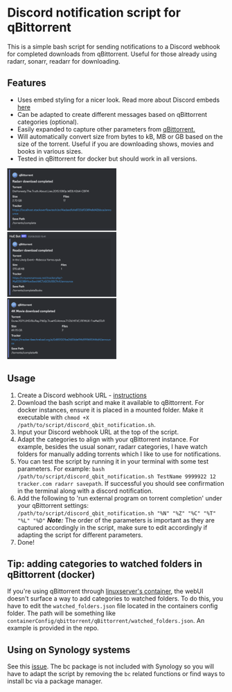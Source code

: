 # Discord notification script for qBittorrent
This is a simple bash script for sending notifications to a Discord webhook for completed downloads from qBittorrent. Useful for those already using radarr, sonarr, readarr for downloading.

## Features
* Uses embed styling for a nicer look. Read more about Discord embeds [here](https://birdie0.github.io/discord-webhooks-guide/structure/embeds.html)
* Can be adapted to create different messages based on qBittorrent categories (optional).
* Easily expanded to capture other parameters from [qBittorrent.](https://github.com/qbittorrent/qBittorrent/wiki/External-programs:-How-to)
* Will automatically convert size from bytes to kB, MB or GB based on the size of the torrent. Useful if you are downloading shows, movies and books in various sizes. 
* Tested in qBittorrent for docker but should work in all versions.

<img src="/assets/radarr.png" width="50%">
<img src="/assets/readarr.png" width="50%">
<img src="/assets/4k.png" width="50%">

## Usage
1. Create a Discord webhook URL - [instructions](https://support.discord.com/hc/en-us/articles/228383668-Intro-to-Webhooks)
2. Download the bash script and make it available to qBittorrent. For docker instances, ensure it is placed in a mounted folder. Make it executable with `chmod +X /path/to/script/discord_qbit_notification.sh`. 
3. Input your Discord webhook URL at the top of the script.
4. Adapt the categories to align with your qBittorrent instance. For example, besides the usual sonarr, radarr categories, I have watch folders for manually adding torrents which I like to use for notifications.
5. You can test the script by running it in your terminal with some test parameters. For example: <code>bash /path/to/script/discord_qbit_notification.sh TestName 9999922 12 tracker.com radarr savepath</code>. If successful you should see confirmation in the terminal along with a discord notification.
6. Add the following to 'run external program on torrent completion' under your qBittorrent settings:
<code>/path/to/script/discord_qbit_notification.sh "%N" "%Z" "%C" "%T" "%L" "%D"</code>
***Note:*** The order of the parameters is important as they are captured accordingly in the script, make sure to edit accordingly if adapting the script for different parameters.
7. Done!

## Tip: adding categories to watched folders in qBittorrent (docker)
If you're using qBittorrent through [linuxserver's container](https://hub.docker.com/r/linuxserver/qbittorrent), the webUI doesn't surface a way to add categories to watched folders. To do this, you have to edit the `watched_folders.json` file located in the containers config folder. The path will be something like `containerConfig/qbittorrent/qBittorrent/watched_folders.json`. An example is provided in the repo.

## Using on Synology systems
See this [issue](https://github.com/uncapped1599/discord_qbittorrent/issues/1). The bc package is not included with Synology so you will have to adapt the script by removing the `bc` related functions or find ways to install bc via a package manager.
